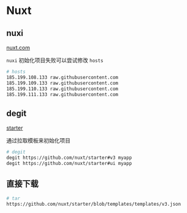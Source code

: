 # Nuxt

## nuxi

[nuxt.com](https://nuxt.com/docs/getting-started/installation)

`nuxi` 初始化项目失败可以尝试修改 `hosts`

```sh
# hosts
185.199.108.133 raw.githubusercontent.com
185.199.109.133 raw.githubusercontent.com
185.199.110.133 raw.githubusercontent.com
185.199.111.133 raw.githubusercontent.com
```

## degit

[starter](https://github.com/nuxt/starter)

通过拉取模板来初始化项目

```sh
# degit
degit https://github.com/nuxt/starter#v3 myapp
degit https://github.com/nuxt/starter#ui myapp
```

## 直接下载

```sh
# tar
https://github.com/nuxt/starter/blob/templates/templates/v3.json
```
